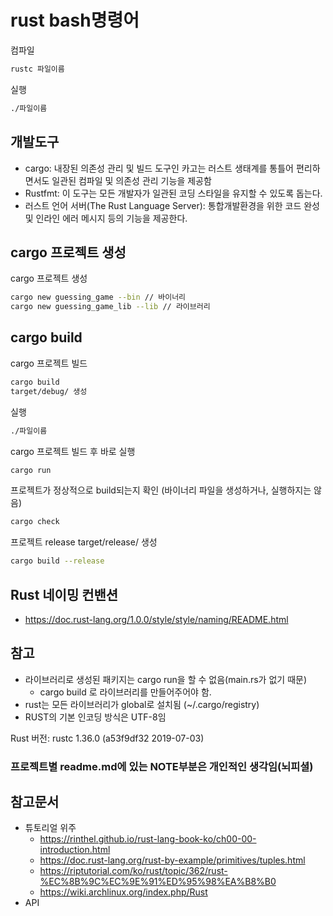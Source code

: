 # rust bash명령어

컴파일

```sh
rustc 파일이름
```

실행

```sh
./파일이름
```

## 개발도구

- cargo: 내장된 의존성 관리 및 빌드 도구인 카고는 러스트 생태계를 통틀어 편리하면서도 일관된 컴파일 및 의존성 관리 기능을 제공함
- Rustfmt: 이 도구는 모든 개발자가 일관된 코딩 스타일을 유지할 수 있도록 돕는다.
- 러스트 언어 서버(The Rust Language Server): 통합개발환경을 위한 코드 완성 및 인라인 에러 메시지 등의 기능을 제공한다.

## cargo 프로젝트 생성

cargo 프로젝트 생성

```sh
cargo new guessing_game --bin // 바이너리
cargo new guessing_game_lib --lib // 라이브러리
```

## cargo build

cargo 프로젝트 빌드

```sh
cargo build
target/debug/ 생성
```

실행

```sh
./파일이름
```

cargo 프로젝트 빌드 후 바로 실행

```sh
cargo run
```

프로젝트가 정상적으로 build되는지 확인 (바이너리 파일을 생성하거나, 실행하지는 않음)

```sh
cargo check
```

프로젝트 release
target/release/ 생성

```sh
cargo build --release
```

## Rust 네이밍 컨밴션

- <https://doc.rust-lang.org/1.0.0/style/style/naming/README.html>

## 참고

- 라이브러리로 생성된 패키지는 cargo run을 할 수 없음(main.rs가 없기 때문)
  - cargo build 로 라이브러리를 만들어주어야 함.
- rust는 모든 라이브러리가 global로 설치됨 (~/.cargo/registry)
- RUST의 기본 인코딩 방식은 UTF-8임

Rust 버전: rustc 1.36.0 (a53f9df32 2019-07-03)

### 프로젝트별 readme.md에 있는 NOTE부분은 개인적인 생각임(뇌피셜)

## 참고문서

- 튜토리얼 위주
  - <https://rinthel.github.io/rust-lang-book-ko/ch00-00-introduction.html>
  - <https://doc.rust-lang.org/rust-by-example/primitives/tuples.html>
  - <https://riptutorial.com/ko/rust/topic/362/rust-%EC%8B%9C%EC%9E%91%ED%95%98%EA%B8%B0>
  - <https://wiki.archlinux.org/index.php/Rust>
- API
